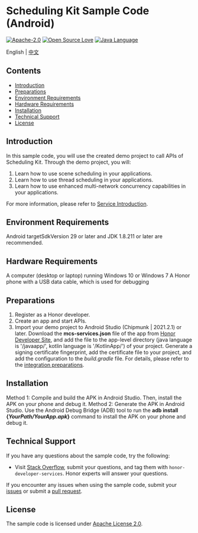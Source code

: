 # Scheduling Kit Sample Code (Android)

[![Apache-2.0](https://img.shields.io/badge/license-Apache-blue)](http://www.apache.org/licenses/LICENSE-2.0)
[![Open Source Love](https://img.shields.io/static/v1?label=Open%20Source&message=%E2%9D%A4%EF%B8%8F&color=green)](https://developer.hihonor.com/demos/)
[![Java Language](https://img.shields.io/badge/language-java-green.svg)](https://www.java.com/en/)

English | [中文](README_ZH.md)

## Contents

 * [Introduction](#Introduction)
 * [Preparations](#Preparations)
 * [Environment Requirements](#Environment-Requirements)
 * [Hardware Requirements](#Hardware-Requirements)
 * [Installation](#Installation)
 * [Technical Support](#Technical-Support)
 * [License](#License)

## Introduction

In this sample code, you will use the created demo project to call APIs of Scheduling Kit. Through the demo project, you will:

1.	Learn how to use scene scheduling in your applications.	
1.	Learn how to use thread scheduling in your applications.
2.	Learn how to use enhanced multi-network concurrency capabilities in your applications.

For more information, please refer to
[Service Introduction](https://developer.honor.com/cn/docs/11024/guides/introduction).

## Environment Requirements

Android targetSdkVersion 29 or later and JDK 1.8.211 or later are recommended.

## Hardware Requirements

A computer (desktop or laptop) running Windows 10 or Windows 7
A Honor phone with a USB data cable, which is used for debugging

## Preparations

1.	Register as a Honor developer.
2.	Create an app and start APIs.
3.	Import your demo project to Android Studio (Chipmunk | 2021.2.1) or later. Download the **mcs-services.json** file of the app from [Honor Developer Site](https://developer.hihonor.com), and add the file to the app-level directory (java language is '/javaapp/', kotlin language is '/KotlinApp/') of your project. Generate a signing certificate fingerprint, add the certificate file to your project, and add the configuration to the *build.gradle* file. For details, please refer to the [integration preparations](https://developer.honor.com/cn/docs/11024/guides/dev-overview).


## Installation

Method 1: Compile and build the APK in Android Studio. Then, install the APK on your phone and debug it.
Method 2: Generate the APK in Android Studio. Use the Android Debug Bridge (ADB) tool to run the **adb install {*YourPath/YourApp.apk*}** command to install the APK on your phone and debug it.

## Technical Support

If you have any questions about the sample code, try the following:

- Visit [Stack Overflow](https://stackoverflow.com/questions/tagged/honor-developer-services?tab=Votes), submit your questions, and tag them with `honor-developer-services`. Honor experts will answer your questions.

If you encounter any issues when using the sample code, submit your [issues](https://github.com/Honor-Developer/SchedulingKit-demo/issues) or submit a [pull request](https://github.com/Honor-Developer/SchedulingKit-demo/pulls).

## License

The sample code is licensed under [Apache License 2.0](http://www.apache.org/licenses/LICENSE-2.0).

